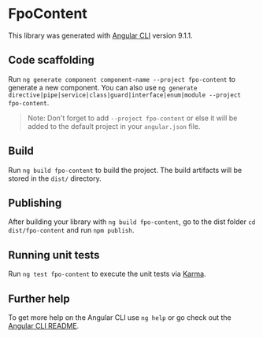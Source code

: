 # FpoContent

This library was generated with [Angular CLI](https://github.com/angular/angular-cli) version 9.1.1.

## Code scaffolding

Run `ng generate component component-name --project fpo-content` to generate a new component. You can also use `ng generate directive|pipe|service|class|guard|interface|enum|module --project fpo-content`.
> Note: Don't forget to add `--project fpo-content` or else it will be added to the default project in your `angular.json` file. 

## Build

Run `ng build fpo-content` to build the project. The build artifacts will be stored in the `dist/` directory.

## Publishing

After building your library with `ng build fpo-content`, go to the dist folder `cd dist/fpo-content` and run `npm publish`.

## Running unit tests

Run `ng test fpo-content` to execute the unit tests via [Karma](https://karma-runner.github.io).

## Further help

To get more help on the Angular CLI use `ng help` or go check out the [Angular CLI README](https://github.com/angular/angular-cli/blob/master/README.md).
